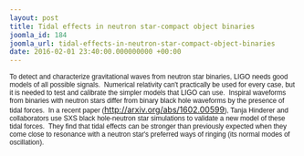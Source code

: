 ```yaml
---
layout: post
title: Tidal effects in neutron star-compact object binaries
joomla_id: 184
joomla_url: tidal-effects-in-neutron-star-compact-object-binaries
date: 2016-02-01 23:40:00.000000000 +00:00
---
```

<span style="font-family: Helvetica; font-size: 12px; line-height: normal;">To detect and characterize gravitational waves from neutron star&nbsp;</span><span style="font-family: Helvetica; font-size: 12px; line-height: normal;">binaries, LIGO needs good models of all possible signals. &nbsp;Numerical&nbsp;</span><span style="font-family: Helvetica; font-size: 12px; line-height: normal;">relativity can't practically be used for every case, but it is needed&nbsp;</span><span style="font-family: Helvetica; font-size: 12px; line-height: normal;">to test and calibrate the simpler models that LIGO can use. &nbsp;Inspiral&nbsp;</span><span style="font-family: Helvetica; font-size: 12px; line-height: normal;">waveforms from binaries with neutron stars differ from binary black&nbsp;</span><span style="font-family: Helvetica; font-size: 12px; line-height: normal;">hole waveforms by the presence of tidal forces. &nbsp;In a recent paper&nbsp;</span><span style="font-family: Helvetica; font-size: 12px; line-height: normal;">(</span><a href="http://arxiv.org/abs/1602.00599" style="font-family: Helvetica; font-size: 12px; line-height: normal;">http://arxiv.org/abs/1602.00599</a><span style="font-family: Helvetica; font-size: 12px; line-height: normal;">), Tanja Hinderer and collaborators&nbsp;</span><span style="font-family: Helvetica; font-size: 12px; line-height: normal;">use SXS black hole-neutron star simulations to validate a new model of&nbsp;</span><span style="font-family: Helvetica; font-size: 12px; line-height: normal;">these tidal forces. &nbsp;They find that tidal effects can be stronger than&nbsp;</span><span style="font-family: Helvetica; font-size: 12px; line-height: normal;">previously expected when they come close to resonance with a neutron&nbsp;</span><span style="font-family: Helvetica; font-size: 12px; line-height: normal;">star's preferred ways of ringing (its normal modes of oscillation).</span>
